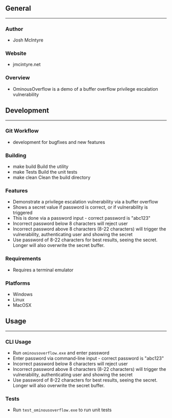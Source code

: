 ## General
____________

### Author
* Josh McIntyre

### Website
* jmcintyre.net

### Overview
* OminousOverflow is a demo of a buffer overflow privilege escalation vulnerability

## Development
________________

### Git Workflow
* development for bugfixes and new features

### Building
* make build
Build the utility
* make Tests
Build the unit tests
* make clean
Clean the build directory

### Features
* Demonstrate a privilege escalation vulnerability via a buffer overflow
* Shows a secret value if password is correct, or if vulnerability is triggered
* This is done via a password input - correct password is "abc123"
* Incorrect password below 8 characters will reject user
* Incorrect password above 8 characters (8-22 characters) will trigger the vulnerability, authenticating user and showing the secret
* Use password of 8-22 characters for best results, seeing the secret. Longer will also overwrite the secret buffer. 

### Requirements
* Requires a terminal emulator

### Platforms
* Windows
* Linux
* MacOSX

## Usage
____________

### CLI Usage
* Run `ominousoverflow.exe` and enter password
* Enter password via command-line input - correct password is "abc123"
* Incorrect password below 8 characters will reject user
* Incorrect password above 8 characters (8-22 characters) will trigger the vulnerability, authenticating user and showing the secret
* Use password of 8-22 characters for best results, seeing the secret. Longer will also overwrite the secret buffer. 

### Tests
* Run `test_ominousoverflow.exe` to run unit tests

